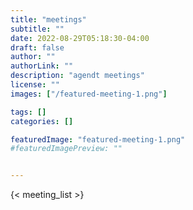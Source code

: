 ```yaml
---
title: "meetings"
subtitle: ""
date: 2022-08-29T05:18:30-04:00
draft: false
author: ""
authorLink: ""
description: "agendt meetings"
license: ""
images: ["/featured-meeting-1.png"]

tags: []
categories: []

featuredImage: "featured-meeting-1.png"
#featuredImagePreview: ""


---
```


{< meeting_list >}